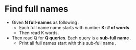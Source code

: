 # Find full names

- Given **N full-names** as following :
  - Each full name name starts with number **K**: **# of words**.
  - Then read K words.
- Then read Q for **Q queries**. Each query is a **sub-full name** .
  - Print all full names start with this sub-full name .